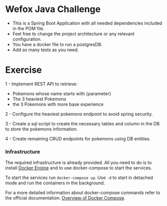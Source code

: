 # Wefox Java Challenge

- This is a Spring Boot Application with all needed dependencies included in the POM file.
- Feel free to change the project architecture or any relevant configuration. 
- You have a docker file to run a postgresDB.
- Add as many tests as you need.

# Exercise

1 - Implement REST API to retrieve:
- Pokemons whose name starts with {parameter}
- The 3 heaviest Pokemons
- the 3 Pokemons with more base experience  

2 - Configure the heaviest pokemons endpoint to avoid spring security. 

3 - Create a sql script to create the necessary tables and column in the DB to store the pokemons information.

4 - Create remaining CRUD endpoints for pokemons using DB entities.


### Infrastructure

The required infrastructure is already provided. All you need to do is to
install [Docker Engine]("https://docs.docker.com/get-docker/") and to use docker-compose to start
the services.

To start the services run `docker-compose up`. Use `-d` to start in detached mode and run the
containers in the background.

For a more detailed information about docker-compose commands refer to the official
documentation: [Overview of Docker Compose](https://docs.docker.com/compose/).